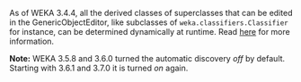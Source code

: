 As of WEKA 3.4.4, all the derived classes of superclasses that can be edited in the GenericObjectEditor, like subclasses of `weka.classifiers.Classifier` for instance, can be determined dynamically at runtime. Read [here](../generic_object_editor.md) for more information.

**Note:** WEKA 3.5.8 and 3.6.0 turned the automatic discovery *off* by default. Starting with 3.6.1 and 3.7.0 it is turned *on* again.
